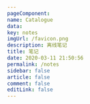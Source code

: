 ```yaml
---
pageComponent:
name: Catalogue
data:
key: notes
imgUrl: /favicon.png
description: 离线笔记
title: 笔记
date: 2020-03-11 21:50:56
permalink: /notes
sidebar: false
article: false
comment: false
editLink: false
---
```

